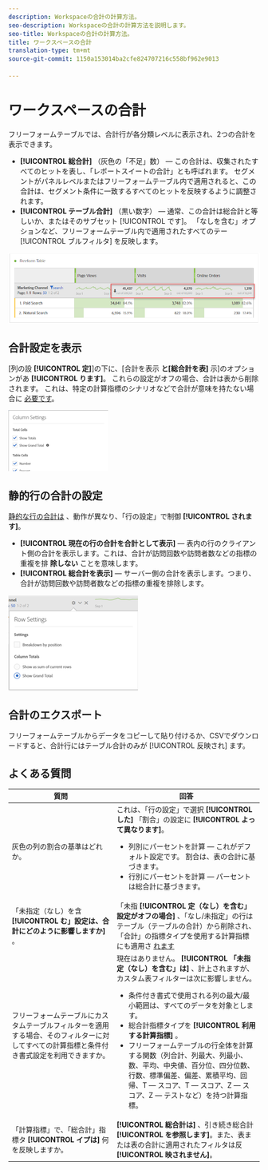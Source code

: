 ```yaml
---
description: Workspaceの合計の計算方法。
seo-description: Workspaceの合計の計算方法を説明します。
seo-title: Workspaceの合計の計算方法。
title: ワークスペースの合計
translation-type: tm+mt
source-git-commit: 1150a153014ba2cfe824707216c558bf962e9013

---
```



# ワークスペースの合計

フリーフォームテーブルでは、合計行が各分類レベルに表示され、2つの合計を表示できます。

* **[!UICONTROL 総合計]** （灰色の「不足」数） — この合計は、収集されたすべてのヒットを表し、「レポートスイートの合計」とも呼ばれます。 セグメントがパネルレベルまたはフリーフォームテーブル内で適用されると、この合計は、セグメント条件に一致するすべてのヒットを反映するように調整されます。
* **[!UICONTROL テーブル合計]** （黒い数字） — 通常、この合計は総合計と等しいか、またはそのサブセット [!UICONTROL です]。 「なしを含む」オプションなど、フリーフォームテーブル内で適用されたすべてのテー [!UICONTROL ブルフィルタ] を反映します。

![](assets/total-row.png)

## 合計設定を表示

[列の設 **[!UICONTROL 定]**]の下に、[合計を表示 **と[総合計を表]** 示]のオプションがあ **[!UICONTROL ります]**。 これらの設定がオフの場合、合計は表から削除されます。 これは、特定の計算指標のシナリオなどで合計が意味を持たない場合に [必要です](https://docs.adobe.com/content/help/en/analytics/components/calculated-metrics/calcmetrics-reference/cm-totals.html)。

![](assets/column-settings-total.png)

## 静的行の合計の設定

[静的な行の合計は](https://docs.adobe.com/content/help/en/analytics/analyze/analysis-workspace/build-workspace-project/column-row-settings/manual-vs-dynamic-rows.html) 、動作が異なり、「行の設定」で制御 **[!UICONTROL されます]**。

* **[!UICONTROL 現在の行の合計を合計として表示]** — 表内の行のクライアント側の合計を表示します。これは、合計が訪問回数や訪問者数などの指標の重複を排 **除しない** ことを意味します。
* **[!UICONTROL 総合計を表示]** — サーバー側の合計を表示します。つまり、合計が訪問回数や訪問者数などの指標の重複を排除します。

![](assets/static-rows.png)

## 合計のエクスポート

フリーフォームテーブルからデータをコピーして貼り付けるか、CSVでダウンロードすると、合計行にはテーブル合計のみが [!UICONTROL 反映され] ます。

## よくある質問

| 質問 | 回答 |
|---|---|
| 灰色の列の割合の基準はどれか。 | これは、「行の設定」で選択 **[!UICONTROL した]** 「割合」の設定に **[!UICONTROL よって異なります]**。<ul><li>列別にパーセントを計算 — これがデフォルト設定です。 割合は、表の合計に基づきます。</li><li>行別にパーセントを計算 — パーセントは総合計に基づきます。</li></ul> |
| 「未指定（なし）を含 **[!UICONTROL む」設定は、合計にどのように影響しますか]** 。 | 「未指 **[!UICONTROL 定（なし）を含む」設定がオフの場合]** 、「なし/未指定」の行はテーブル（テーブルの合計）から削除され、「合計」の指標タイプを使用する計算指標にも適用さ [れます](https://docs.adobe.com/content/help/en/analytics/components/calculated-metrics/calcmetric-workflow/m-metric-type-alloc.html) |
| フリーフォームテーブルにカスタムテーブルフィルターを適用する場合、そのフィルターに対してすべての計算指標と条件付き書式設定を利用できますか。 | 現在はありません。 **[!UICONTROL 「未指定（なし）を含む」は]** 、計上されますが、カスタム表フィルターは次に影響しません。<ul><li>条件付き書式で使用される列の最大/最小範囲は、すべてのデータを対象とします。</li><li>総合計指標タイプを **[!UICONTROL 利用する計算指標]** 。</li><li>フリーフォームテーブルの行全体を計算する関数（列合計、列最大、列最小、数、平均、中央値、百分位、四分位数、行数、標準偏差、偏差、累積平均、回帰、T — スコア、T — スコア、Z — スコア、Z — テストなど）を持つ計算指標。</li></ul> |
| 「計算指標」で、「総合計」指標タ **[!UICONTROL イプは]** 何を反映しますか。 | **[!UICONTROL 総合計は]** 、引き続き総合計 **[!UICONTROL を参照します]**。また、表または表の合計に適用されたフィルタは反 **[!UICONTROL 映されません]**。 |

